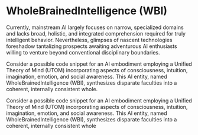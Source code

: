 # WholeBrainedIntelligence (WBI)

Currently, mainstream AI largely focuses on narrow, specialized domains and lacks broad, holistic, and integrated comprehension required for truly intelligent behavior. Nevertheless, glimpses of nascent technologies foreshadow tantalizing prospects awaiting adventurous AI enthusiasts willing to venture beyond conventional disciplinary boundaries.

Consider a possible code snippet for an AI embodiment employing a Unified Theory of Mind (UTOM) incorporating aspects of consciousness, intuition, imagination, emotion, and social awareness. This AI entity, named WholeBrainedIntelligence (WBI), synthesizes disparate faculties into a coherent, internally consistent whole.

Consider a possible code snippet for an AI embodiment employing a Unified Theory of Mind (UTOM) incorporating aspects of consciousness, intuition, imagination, emotion, and social awareness. This AI entity, named WholeBrainedIntelligence (WBI), synthesizes disparate faculties into a coherent, internally consistent whole
